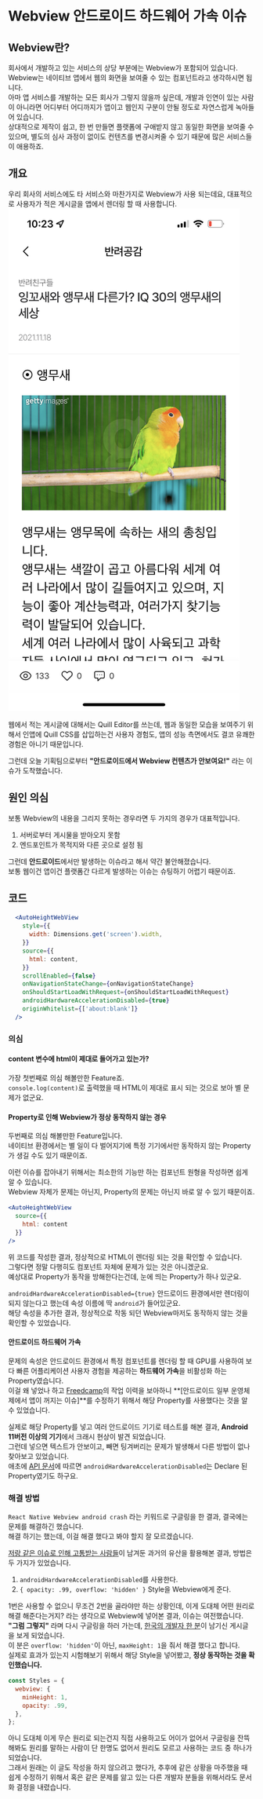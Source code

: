 # Webview 안드로이드 하드웨어 가속 이슈
## Webview란?
회사에서 개발하고 있는 서비스의 상당 부분에는 Webview가 포함되어 있습니다.  
Webview는 네이티브 앱에서 웹의 화면을 보여줄 수 있는 컴포넌트라고 생각하시면 됩니다.  
아마 앱 서비스를 개발하는 모든 회사가 그렇지 않을까 싶은데, 개발과 인연이 있는 사람이 아니라면 어디부터 어디까지가 앱이고 웹인지 구분이 안될 정도로 자연스럽게 녹아들어 있습니다.  
상대적으로 제작이 쉽고, 한 번 만들면 플랫폼에 구애받지 않고 동일한 화면을 보여줄 수 있으며, 별도의 심사 과정이 없이도 컨텐츠를 변경시켜줄 수 있기 때문에 많은 서비스들이 애용하죠.
## 개요
우리 회사의 서비스에도 타 서비스와 마찬가지로 Webview가 사용 되는데요, 대표적으로 사용자가 적은 게시글을 앱에서 렌더링 할 때 사용합니다.  
![웹뷰][웹뷰]

웹에서 적는 게시글에 대해서는 Quill Editor를 쓰는데, 웹과 동일한 모습을 보여주기 위해서 인앱에 Quill CSS를 삽입하는건 사용자 경험도, 앱의 성능 측면에서도 결코 유쾌한 경험은 아니기 때문입니다.  

그런데 오늘 기획팀으로부터 **"안드로이드에서 Webview 컨텐츠가 안보여요!"** 라는 이슈가 도착했습니다.  
## 원인 의심
보통 Webview의 내용을 그리지 못하는 경우라면 두 가지의 경우가 대표적입니다.  
1. 서버로부터 게시물을 받아오지 못함
2. 엔드포인트가 목적지와 다른 곳으로 설정 됨

그런데 **안드로이드**에서만 발생하는 이슈라고 해서 약간 불안해졌습니다.  
보통 웹이건 앱이건 플랫폼간 다르게 발생하는 이슈는 슈팅하기 어렵기 때문이죠.  
## 코드
```jsx
  <AutoHeightWebView
    style={{
      width: Dimensions.get('screen').width,
    }}
    source={{
      html: content,
    }}
    scrollEnabled={false}
    onNavigationStateChange={onNavigationStateChange}
    onShouldStartLoadWithRequest={onShouldStartLoadWithRequest}
    androidHardwareAccelerationDisabled={true}
    originWhitelist={['about:blank']}
  />
```
### 의심
#### content 변수에 html이 제대로 들어가고 있는가?
가장 첫번째로 의심 해볼만한 Feature죠.  
```console.log(content)```로 출력했을 때 HTML이 제대로 표시 되는 것으로 보아 별 문제가 없군요.
#### Property로 인해 Webview가 정상 동작하지 않는 경우
두번째로 의심 해볼만한 Feature입니다.  
네이티브 환경에서는 별 일이 다 벌어지기에 특정 기기에서만 동작하지 않는 Property가 생길 수도 있기 때문이죠.

이런 이슈를 잡아내기 위해서는 최소한의 기능만 하는 컴포넌트 원형을 작성하면 쉽게 알 수 있습니다.  
Webview 자체가 문제는 아닌지, Property의 문제는 아닌지 바로 알 수 있기 때문이죠.
```jsx
<AutoHeightWebView
  source={{
    html: content
  }}
/>
```
위 코드를 작성한 결과, 정상적으로 HTML이 렌더링 되는 것을 확인할 수 있습니다.  
그렇다면 정말 다행히도 컴포넌트 자체에 문제가 있는 것은 아니겠군요.  
예상대로 Property가 동작을 방해한다는건데, 눈에 띄는 Property가 하나 있군요.

```androidHardwareAccelerationDisabled={true}``` 안드로이드 환경에서만 렌더링이 되지 않는다고 했는데 속성 이름에 딱 ```android```가 들어있군요.  
해당 속성을 추가한 결과, 정상적으로 작동 되던 Webview마저도 동작하지 않는 것을 확인할 수 있었습니다.
#### 안드로이드 하드웨어 가속
문제의 속성은 안드로이드 환경에서 특정 컴포넌트를 렌더링 할 때 GPU를 사용하여 보다 빠른 어플리케이션 사용자 경험을 제공하는 **하드웨어 가속**을 비활성화 하는 Property였습니다.  
이걸 왜 넣었나 하고 [Freedcamp][Freedcamp]의 작업 이력을 보아하니 **[안드로이드 일부 운영체제에서 앱이 꺼지는 이슈]**를 수정하기 위해서 해당 Property를 사용했다는 것을 알 수 있었습니다.

실제로 해당 Property를 넣고 여러 안드로이드 기기로 테스트를 해본 결과, **Android 11버전 이상의 기기**에서 크래시 현상이 발견 되었습니다.  
그런데 넣으면 텍스트가 안보이고, 빼면 팅겨버리는 문제가 발생해서 다른 방법이 없나 찾아보고 있었습니다.  
애초에 [API 문서][API 문서]에 따르면 ```androidHardwareAccelerationDisabled```는 Declare 된 Property였기도 하구요.
### 해결 방법
```React Native Webview android crash``` 라는 키워드로 구글링을 한 결과, 결국에는 문제를 해결하긴 했습니다.  
해결 하기는 했는데, 이걸 해결 했다고 봐야 할지 잘 모르겠습니다.

[저랑 같은 이슈로 인해 고통받는 사람들][토론]이 남겨둔 과거의 유산을 활용해본 결과, 방법은 두 가지가 있었습니다.

1. ```androidHardwareAccelerationDisabled```를 사용한다.
2. ```{ opacity: .99, overflow: 'hidden' }``` Style을 Webview에게 준다.

1번은 사용할 수 없으니 무조건 2번을 골라야만 하는 상황인데, 이게 도대체 어떤 원리로 해결 해준다는거지? 라는 생각으로 Webview에 넣어본 결과, 이슈는 여전했습니다.  
**"그럼 그렇지"** 라며 다시 구글링을 하러 가는데, [한국의 개발자 한 분][해결]이 남기신 게시글을 보게 되었습니다.  
이 분은 ```overflow: 'hidden'```이 아닌, ```maxHeight: 1```을 줘서 해결 했다고 합니다.  
실제로 효과가 있는지 시험해보기 위해서 해당 Style을 넣어봤고, **정상 동작하는 것을 확인했습니다.**

```javascript
const Styles = {
  webview: {
    minHeight: 1,
    opacity: .99,
  },
};
```

아니 도대체 이게 무슨 원리로 되는건지 직접 사용하고도 어이가 없어서 구글링을 잔뜩 해봐도 원리를 말하는 사람이 단 한명도 없어서 원리도 모르고 사용하는 코드 중 하나가 되었습니다.  
그래서 원래는 이 글도 작성을 하지 않으려고 했다가, 추후에 같은 상황을 마주했을 때 쉽게 수정하기 위해서 혹은 같은 문제를 앓고 있는 다른 개발자 분들을 위해서라도 문서화 결정을 내렸습니다.

[웹뷰]: ./webview.PNG
[Freedcamp]: https://freedcamp.com
[API 문서]: https://github.com/react-native-webview/react-native-webview/blob/master/docs/Reference.md#androidHardwareAccelerationDisabled
[토론]: https://github.com/react-native-webview/react-native-webview/issues/811
[해결]: https://eloquence-developers.tistory.com/156